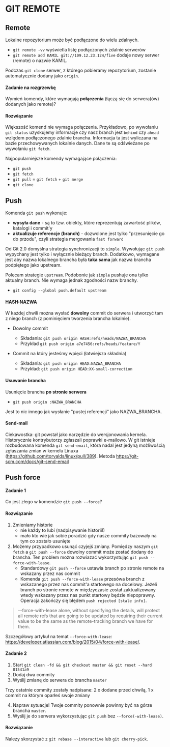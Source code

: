 # GIT REMOTE

## Remote

Lokalne repozytorium może być podłączone do wielu zdalnych.

* `git remote -vv` wyświetla listę podłączonych zdalnie serwerów
* `git remote add KAMIL git://109.12.23.124/five` dodaje nowy serwer (remote) o nazwie KAMIL.

Podczas `git clone` serwer, z którego pobieramy repozytorium, zostanie automatycznie dodany jako `origin`.

#### Zadanie na rozgrzewkę

Wymień komendy, które wymagają __połączenia__ (łączą się do serwera(ów) dodanych jako remote)?

#### Rozwiązanie

Większość komend nie wymaga połączenia. Przykładowo, po wywołaniu `git status` uzyskujemy informacje czy nasz branch jest `behind` czy `ahead` wzlędem podłączonego zdalnie brancha. Informacja ta jest wyliczana na bazie przechowywanych lokalnie danych. Dane te są odświeżane po wywołaniu `git fetch`.

Najpopularniejsze komendy wymagające połączenia:

* `git push`
* `git fetch`
* `git pull` = `git fetch` + `git merge`
* `git clone`

## Push

Komenda `git push` wykonuje:
* __wysyła dane__ - są to tzw. obiekty, które reprezentują zawartość plików, katalogi i commit'y
* __aktualizuje referencje (branch)__ - dozwolone jest tylko "przesunięcie go do przodu", czyli strategia mergowania `fast forward`

Od Git 2.0 domyślna strategia synchronizacji to `simple`. Wywołując `git push` wypychany jest tylko i wyłącznie bieżący branch. Dodatkowo, wymagane jest aby nazwa lokalnego brancha była __taka sama__ jak nazwa brancha podpiętego jako upstream.

Polecam strategie `upstream`. Podobonie jak `simple` pushuje ona tylko aktualny branch. Nie wymaga jednak zgodności nazw branchy.

* `git config --global push.default upstream`

#### HASH:NAZWA

W każdej chwili można wysłać __dowolny__ commit do serwera i utworzyć tam z niego branch (z pominięciem tworzenia brancha lokalnie).

* Dowolny commit
  * Składania: `git push origin HASH:refs/heads/NAZWA_BRANCHA`
  * Przykład `git push origin a7e7456:refs/heads/feature/Y`

* Commit na który jesteśmy wpięci (łatwiejsza składnia)
  * Składania: `git push origin HEAD:NAZWA_BRANCHA`
  * Przykład: `git push origin HEAD:XX-small-correction`

#### Usuwanie brancha

Usunięcie brancha __po stronie serwera__

* `git push origin :NAZWA_BRANCHA`

Jest to nic innego jak wysłanie "pustej referencji" jako NAZWA_BRANCHA.

#### Send-mail

Ciekawostka: git powstał jako narzędzie do wersjonowania kernela. Historycznie kontrybutorzy zgłaszali poprawki e-mailowo. W git istnieje rozbudowana komenda `git send-email`, która nadal jest jedyną możliwością zgłaszania zmian w kernelu Linuxa (https://github.com/torvalds/linux/pull/389). Metoda https://git-scm.com/docs/git-send-email

## Push force

#### Zadanie 1
Co jest złego w komendzie `git push --force`?

#### Rozwiązanie

1. Zmieniamy historie
    - nie każdy to lubi (nadpisywanie historii!)
    - mało kto wie jak sobie poradzić gdy nasze commity bazowały na tym co zostało usunięte
2. Możemy przypadkowo usunąć czyjejś zmiany. Pomiędzy naszym `git fetch` a `git push --force` dowolny commit może zostać dodany do brancha. Ten problem można rozwiazać wykorzystując `git push --force-with-lease`.
    - Standardowy `git push --force` ustawia branch po stronie remote na wskazany przez nas commit
    - Komenda `git push --force-with-lease` przesówa branch z wskazanego przez nas commit'a startowego na docelowy. Jeżeli branch po stronie remote w międzyczasie został zaktualizowany wtedy wskazany przez nas punkt startowy będzie niepoprawny. Operacja zakończy się błędem `push rejected [stale info]`.

> --force-with-lease alone, without specifying the details, will protect all remote refs that are going to be updated by requiring their current value to be the same as the remote-tracking branch we have for them.

Szczegółowy artykuł na temat `--force-with-lease`: https://developer.atlassian.com/blog/2015/04/force-with-lease/.

#### Zadanie 2

1. Start `git clean -fd && git checkout master && git reset --hard 01541a9`
2. Dodaj dwa commity
3. Wyślij zmianę do serwera do brancha `master`

Trzy ostatnie commity zostały nadpisane: 2 x dodane przed chwilą, 1 x commit na którym oparłeś swoje zmiany

4. Napraw sytuacje! Twoje commity ponownie powinny być na górze brancha `master`.
5. Wyślij je do serwera wykorzystując `git push` bez `--force(-with-lease)`.

#### Rozwiązanie

Należy skorzystać z `git rebase --interactive` lub `git cherry-pick`.
